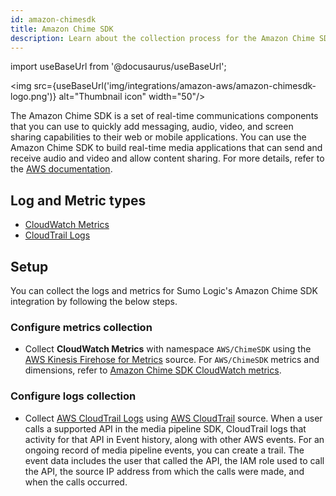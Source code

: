 ```yaml
---
id: amazon-chimesdk
title: Amazon Chime SDK
description: Learn about the collection process for the Amazon Chime SDK service.
---
```


import useBaseUrl from '@docusaurus/useBaseUrl';

<img src={useBaseUrl('img/integrations/amazon-aws/amazon-chimesdk-logo.png')} alt="Thumbnail icon" width="50"/>

The Amazon Chime SDK is a set of real-time communications components that you can use to quickly add messaging, audio, video, and screen sharing capabilities to their web or mobile applications. You can use the Amazon Chime SDK to build real-time media applications that can send and receive audio and video and allow content sharing. For more details, refer to the [AWS documentation](https://docs.aws.amazon.com/chime-sdk/latest/dg/what-is-chime-sdk.html).

## Log and Metric types
* [CloudWatch Metrics](https://docs.aws.amazon.com/chime-sdk/latest/dg/service-metrics.html)
* [CloudTrail Logs](https://docs.aws.amazon.com/chime-sdk/latest/dg/pipeline-cloudtrail.html)


## Setup
You can collect the logs and metrics for Sumo Logic's Amazon Chime SDK integration by following the below steps.

### Configure metrics collection
* Collect **CloudWatch Metrics** with namespace `AWS/ChimeSDK` using the [AWS Kinesis Firehose for Metrics](/docs/send-data/hosted-collectors/amazon-aws/aws-kinesis-firehose-metrics-source/) source. For `AWS/ChimeSDK` metrics and dimensions, refer to [Amazon Chime SDK CloudWatch metrics](https://docs.aws.amazon.com/chime-sdk/latest/dg/service-metrics.html).
### Configure logs collection
* Collect [AWS CloudTrail Logs](https://docs.aws.amazon.com/chime-sdk/latest/dg/pipeline-cloudtrail.html) using [AWS CloudTrail](/docs/send-data/hosted-collectors/amazon-aws/aws-cloudtrail-source/) source. When a user calls a supported API in the media pipeline SDK, CloudTrail logs that activity for that API in Event history, along with other AWS events. For an ongoing record of media pipeline events, you can create a trail. The event data includes the user that called the API, the IAM role used to call the API, the source IP address from which the calls were made, and when the calls occurred. 
